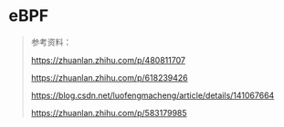 # eBPF

> 参考资料：
>
> https://zhuanlan.zhihu.com/p/480811707
>
> https://zhuanlan.zhihu.com/p/618239426
>
> https://blog.csdn.net/luofengmacheng/article/details/141067664
>
> https://zhuanlan.zhihu.com/p/583179985 
